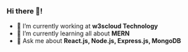 ### Hi there 👋!


- 🔭 I’m currently working at **w3scloud Technology**
- 🌱 I’m currently learning all about **MERN**
- 💬 Ask me about **React.js, Node.js, Express.js, MongoDB**
<!--- - 👯 I’m looking to collaborate on ...
- 🤔 I’m looking for help with ...
- 📫 How to reach me: ...
- 😄 Pronouns: ...
- ⚡ Fun fact: ...
 --->



